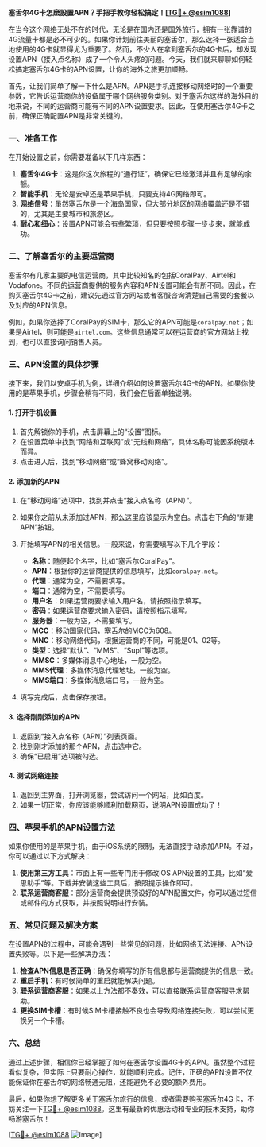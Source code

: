 **塞舌尔4G卡怎麽設置APN？手把手教你轻松搞定！[[TG💪+ @esim1088](https://t.me/s/esim1088)]**

在当今这个网络无处不在的时代，无论是在国内还是国外旅行，拥有一张靠谱的4G流量卡都是必不可少的。如果你计划前往美丽的塞舌尔，那么选择一张适合当地使用的4G卡就显得尤为重要了。然而，不少人在拿到塞舌尔的4G卡后，却发现设置APN（接入点名称）成了一个令人头疼的问题。今天，我们就来聊聊如何轻松搞定塞舌尔4G卡的APN设置，让你的海外之旅更加顺畅。

首先，让我们简单了解一下什么是APN。APN是手机连接移动网络时的一个重要参数，它告诉运营商你的设备属于哪个网络服务类别。对于塞舌尔这样的海外目的地来说，不同的运营商可能有不同的APN设置要求。因此，在使用塞舌尔4G卡之前，确保正确配置APN是非常关键的。

### **一、准备工作**
在开始设置之前，你需要准备以下几样东西：
1. **塞舌尔4G卡**：这是你这次旅程的“通行证”，确保它已经激活并且有足够的余额。
2. **智能手机**：无论是安卓还是苹果手机，只要支持4G网络即可。
3. **网络信号**：虽然塞舌尔是一个海岛国家，但大部分地区的网络覆盖还是不错的，尤其是主要城市和旅游区。
4. **耐心和细心**：设置APN可能会有些繁琐，但只要按照步骤一步步来，就能成功。

### **二、了解塞舌尔的主要运营商**
塞舌尔有几家主要的电信运营商，其中比较知名的包括CoralPay、Airtel和Vodafone。不同的运营商提供的服务内容和APN设置可能会有所不同。因此，在购买塞舌尔4G卡之前，建议先通过官方网站或者客服咨询清楚自己需要的套餐以及对应的APN信息。

例如，如果你选择了CoralPay的SIM卡，那么它的APN可能是`coralpay.net`；如果是Airtel，则可能是`airtel.com`。这些信息通常可以在运营商的官方网站上找到，也可以直接询问销售人员。

### **三、APN设置的具体步骤**
接下来，我们以安卓手机为例，详细介绍如何设置塞舌尔4G卡的APN。如果你使用的是苹果手机，步骤会稍有不同，我们会在后面单独说明。

#### **1. 打开手机设置**
1. 首先解锁你的手机，点击屏幕上的“设置”图标。
2. 在设置菜单中找到“网络和互联网”或“无线和网络”，具体名称可能因系统版本而异。
3. 点击进入后，找到“移动网络”或“蜂窝移动网络”。

#### **2. 添加新的APN**
1. 在“移动网络”选项中，找到并点击“接入点名称（APN）”。
2. 如果你之前从未添加过APN，那么这里应该显示为空白。点击右下角的“新建APN”按钮。
3. 开始填写APN的相关信息。一般来说，你需要填写以下几个字段：
   - **名称**：随便起个名字，比如“塞舌尔CoralPay”。
   - **APN**：根据你的运营商提供的信息填写，比如`coralpay.net`。
   - **代理**：通常为空，不需要填写。
   - **端口**：通常为空，不需要填写。
   - **用户名**：如果运营商要求输入用户名，请按照指示填写。
   - **密码**：如果运营商要求输入密码，请按照指示填写。
   - **服务器**：一般为空，不需要填写。
   - **MCC**：移动国家代码，塞舌尔的MCC为608。
   - **MNC**：移动网络代码，根据运营商的不同，可能是01、02等。
   - **类型**：选择“默认”、“MMS”、“Supl”等选项。
   - **MMSC**：多媒体消息中心地址，一般为空。
   - **MMS代理**：多媒体消息代理地址，一般为空。
   - **MMS端口**：多媒体消息端口号，一般为空。

4. 填写完成后，点击保存按钮。

#### **3. 选择刚刚添加的APN**
1. 返回到“接入点名称（APN）”列表页面。
2. 找到刚才添加的那个APN，点击选中它。
3. 确保“已启用”选项被勾选。

#### **4. 测试网络连接**
1. 返回到主界面，打开浏览器，尝试访问一个网站，比如百度。
2. 如果一切正常，你应该能够顺利加载网页，说明APN设置成功了！

### **四、苹果手机的APN设置方法**
如果你使用的是苹果手机，由于iOS系统的限制，无法直接手动添加APN。不过，你可以通过以下方式解决：

1. **使用第三方工具**：市面上有一些专门用于修改iOS APN设置的工具，比如“爱思助手”等。下载并安装这些工具后，按照提示操作即可。
2. **联系运营商客服**：部分运营商会提供预设好的APN配置文件，你可以通过短信或邮件的方式获取，并按照说明进行安装。

### **五、常见问题及解决方案**
在设置APN的过程中，可能会遇到一些常见的问题，比如网络无法连接、APN设置失败等。以下是一些解决办法：

1. **检查APN信息是否正确**：确保你填写的所有信息都与运营商提供的信息一致。
2. **重启手机**：有时候简单的重启就能解决问题。
3. **联系运营商客服**：如果以上方法都不奏效，可以直接联系运营商客服寻求帮助。
4. **更换SIM卡槽**：有时候SIM卡槽接触不良也会导致网络连接失败，可以尝试更换另一个卡槽。

### **六、总结**
通过上述步骤，相信你已经掌握了如何在塞舌尔设置4G卡的APN。虽然整个过程看似复杂，但实际上只要耐心操作，就能顺利完成。记住，正确的APN设置不仅能保证你在塞舌尔的网络畅通无阻，还能避免不必要的额外费用。

最后，如果你想了解更多关于塞舌尔旅行的信息，或者需要购买塞舌尔4G卡，不妨关注一下[TG💪+ @esim1088](https://t.me/s/esim1088)。这里有最新的优惠活动和专业的技术支持，助你畅游塞舌尔！

[[TG💪+ @esim1088](https://t.me/s/esim1088) ![Image](https://i.postimg.cc/4NQfJmqS/Snipaste-2025-05-13-00-14-12.png)]